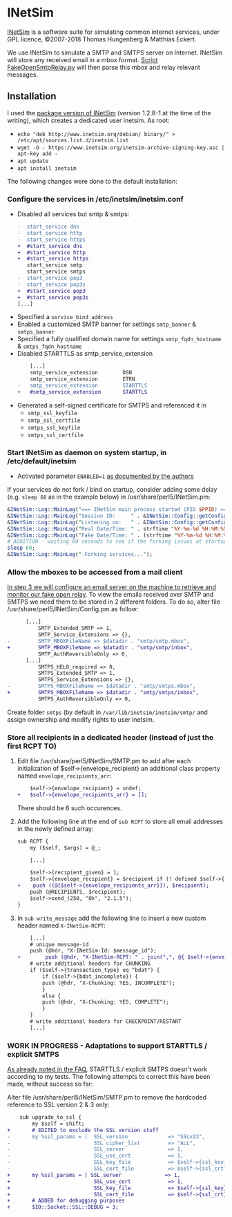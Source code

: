# INetSim

[INetSim](https://www.inetsim.org/) is a software suite for simulating common internet services, under GPL licence, ©2007-2018 Thomas Hungenberg & Matthias Eckert.

We use INetSim to simulate a SMTP and SMTPS server on Internet. INetSim will store any received email in a mbox format. [Script FakeOpenSmtpRelay.py](../Scripts/) will then parse this mbox and relay relevant messages.


## Installation
I used the [package version of INetSim](https://www.inetsim.org/packages.html) (version 1.2.8-1 at the time of the writing), which creates a dedicated user inetsim. As root:
- `echo "deb http://www.inetsim.org/debian/ binary/" > /etc/apt/sources.list.d/inetsim.list`
- `wget -O - https://www.inetsim.org/inetsim-archive-signing-key.asc | apt-key add -`
- `apt update`
- `apt install inetsim`

The following changes were done to the default installation:

### Configure the services in /etc/inetsim/inetsim.conf
- Disabled all services but smtp & smtps:
  ```diff
  -  start_service dns
  -  start_service http
  -  start_service https
  +  #start_service dns
  +  #start_service http
  +  #start_service https
     start_service smtp
     start_service smtps
  -  start_service pop3
  -  start_service pop3s
  +  #start_service pop3
  +  #start_service pop3s
  [...]
  ```
- Specified a ```service_bind_address```
- Enabled a customized SMTP banner for settings ```smtp_banner``` & ```smtps_banner```
- Specified a fully qualified domain name for settings ```smtp_fqdn_hostname``` & ```smtps_fqdn_hostname```
- Disabled STARTTLS as smtp_service_extension
  ```diff
      [...]
      smtp_service_extension		DSN
      smtp_service_extension		ETRN
  -   smtp_service_extension		STARTTLS
  +   #smtp_service_extension		STARTTLS
  ```
- Generated a self-signed certificate for SMTPS and referenced it in
  - ```smtp_ssl_keyfile```
  - ```smtp_ssl_certfile```
  - ```smtps_ssl_keyfile```
  - ```smtps_ssl_certfile```


### Start INetSim as daemon on system startup, in /etc/default/inetsim
  - Activated parameter ```ENABLED=1``` [as documented by the authors](https://www.inetsim.org/documentation.html)
    
If your services do not fork / bind on startup, consider adding some delay (e.g. ```sleep 60``` as in the example below) in /usr/share/perl5/INetSim.pm:
```perl
&INetSim::Log::MainLog("=== INetSim main process started (PID $PPID) ===");
&INetSim::Log::MainLog("Session ID:     " . &INetSim::Config::getConfigParameter("SessionID"));
&INetSim::Log::MainLog("Listening on:   " . &INetSim::Config::getConfigParameter("Default_BindAddress"));
&INetSim::Log::MainLog("Real Date/Time: " . strftime "%Y-%m-%d %H:%M:%S", localtime);
&INetSim::Log::MainLog("Fake Date/Time: " . (strftime "%Y-%m-%d %H:%M:%S", localtime(&INetSim::FakeTime::get_faketime())). " (Delta: " . &INetSim::Config::getConfigParameter("Faketime_Delta") . " seconds)");
# ADDITION - waiting 60 seconds to see if the forking issues at startup get solved...
sleep 60;
&INetSim::Log::MainLog(" Forking services...");
```

### Allow the mboxes to be accessed from a mail client
[In step 3 we will configure an email server on the machine to retrieve and monitor our fake open relay](../IMAP%20Server/README.md). To view the emails received over SMTP and SMTPS we need them to be stored in 2 different folders. To do so, alter file /usr/share/perl5/INetSim/Config.pm as follow:
```diff
      [...]
		  SMTP_Extended_SMTP => 1,
		  SMTP_Service_Extensions => {},
-		  SMTP_MBOXFileName => $datadir . "smtp/smtp.mbox",
+		  SMTP_MBOXFileName => $datadir . "smtp/smtp/inbox",
		  SMTP_AuthReversibleOnly => 0,
      [...]
		  SMTPS_HELO_required => 0,
		  SMTPS_Extended_SMTP => 1,
		  SMTPS_Service_Extensions => {},
-		  SMTPS_MBOXFileName => $datadir . "smtp/smtps.mbox",
+		  SMTPS_MBOXFileName => $datadir . "smtp/smtps/inbox",
		  SMTPS_AuthReversibleOnly => 0,
```

Create folder `smtps` (by default in `/var/lib/inetsim/inetsim/smtp/` and assign ownership and modify rights to user inetsim.


### Store all recipients in a dedicated header (instead of just the first RCPT TO)
1. Edit file /usr/share/perl5/INetSim/SMTP.pm to add after each initialization of $self->{envelope_recipient} an additional class property named `envelope_recipients_arr`:
	```diff
		$self->{envelope_recipient} = undef;
	+	$self->{envelope_recipients_arr} = [];
	```
	There should be 6 such occurences.
	
2. Add the following line at the end of `sub RCPT` to store all email addresses in the newly defined array:
	```diff
	sub RCPT {
	    my ($self, $args) = @_;

	    [...]

	    $self->{recipient_given} = 1;
	    $self->{envelope_recipient} = $recipient if (! defined $self->{envelope_recipient});
	+    push ((@{$self->{envelope_recipients_arr}}), $recipient);
	    push (@RECIPIENTS, $recipient);
	    $self->send_(250, "Ok", "2.1.5");
	}
	```
	
3. In `sub write_message` add the following line to insert a new custom header named `X-INetSim-RCPT`:
	```diff
		[...]
		# unique message-id
		push (@hdr, "X-INetSim-Id: $message_id");
	+        push (@hdr, "X-INetSim-RCPT: " . join(",", @{ $self->{envelope_recipients_arr} }) );
		# write additional headers for CHUNKING
		if ($self->{transaction_type} eq "bdat") {
		    if ($self->{bdat_incomplete}) {
			push (@hdr, "X-Chunking: YES, INCOMPLETE");
		    }
		    else {
			push (@hdr, "X-Chunking: YES, COMPLETE");
		    }
		}
		# write additional headers for CHECKPOINT/RESTART
		[...]
	```


### WORK IN PROGRESS - Adaptations to support STARTTLS / explicit SMTPS
[As already noted in the FAQ](../../../#why-is-starttls-disabled-when-receiving-emails), STARTTLS / explicit SMTPS doesn't work according to my tests. The following attempts to correct this have been made, without success so far:

Alter file /usr/share/perl5/INetSim/SMTP.pm to remove the hardcoded reference to SSL version 2 & 3 only:
```diff
	sub upgrade_to_ssl {
		my $self = shift;
+		# EDITED to exclude the SSL version stuff
-		my %ssl_params = (  SSL_version             => "SSLv23",
-		                    SSL_cipher_list         => "ALL",
-		                    SSL_server              => 1,
-		                    SSL_use_cert            => 1,
-		                    SSL_key_file            => $self->{ssl_key},
-		                    SSL_cert_file           => $self->{ssl_crt} );
+		my %ssl_params = ( SSL_server              => 1,
+		                    SSL_use_cert            => 1,
+		                    SSL_key_file            => $self->{ssl_key},
+		                    SSL_cert_file           => $self->{ssl_crt} );
+		# ADDED for debugging purposes
+		$IO::Socket::SSL::DEBUG = 3;
```
